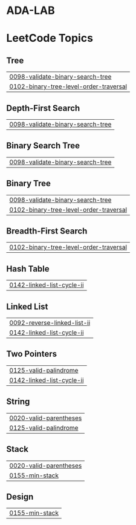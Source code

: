 # ADA-LAB
<!---LeetCode Topics Start-->
# LeetCode Topics
## Tree
|  |
| ------- |
| [0098-validate-binary-search-tree](https://github.com/KanishkaSharma18/ADA-LAB/tree/master/0098-validate-binary-search-tree) |
| [0102-binary-tree-level-order-traversal](https://github.com/KanishkaSharma18/ADA-LAB/tree/master/0102-binary-tree-level-order-traversal) |
## Depth-First Search
|  |
| ------- |
| [0098-validate-binary-search-tree](https://github.com/KanishkaSharma18/ADA-LAB/tree/master/0098-validate-binary-search-tree) |
## Binary Search Tree
|  |
| ------- |
| [0098-validate-binary-search-tree](https://github.com/KanishkaSharma18/ADA-LAB/tree/master/0098-validate-binary-search-tree) |
## Binary Tree
|  |
| ------- |
| [0098-validate-binary-search-tree](https://github.com/KanishkaSharma18/ADA-LAB/tree/master/0098-validate-binary-search-tree) |
| [0102-binary-tree-level-order-traversal](https://github.com/KanishkaSharma18/ADA-LAB/tree/master/0102-binary-tree-level-order-traversal) |
## Breadth-First Search
|  |
| ------- |
| [0102-binary-tree-level-order-traversal](https://github.com/KanishkaSharma18/ADA-LAB/tree/master/0102-binary-tree-level-order-traversal) |
## Hash Table
|  |
| ------- |
| [0142-linked-list-cycle-ii](https://github.com/KanishkaSharma18/ADA-LAB/tree/master/0142-linked-list-cycle-ii) |
## Linked List
|  |
| ------- |
| [0092-reverse-linked-list-ii](https://github.com/KanishkaSharma18/ADA-LAB/tree/master/0092-reverse-linked-list-ii) |
| [0142-linked-list-cycle-ii](https://github.com/KanishkaSharma18/ADA-LAB/tree/master/0142-linked-list-cycle-ii) |
## Two Pointers
|  |
| ------- |
| [0125-valid-palindrome](https://github.com/KanishkaSharma18/ADA-LAB/tree/master/0125-valid-palindrome) |
| [0142-linked-list-cycle-ii](https://github.com/KanishkaSharma18/ADA-LAB/tree/master/0142-linked-list-cycle-ii) |
## String
|  |
| ------- |
| [0020-valid-parentheses](https://github.com/KanishkaSharma18/ADA-LAB/tree/master/0020-valid-parentheses) |
| [0125-valid-palindrome](https://github.com/KanishkaSharma18/ADA-LAB/tree/master/0125-valid-palindrome) |
## Stack
|  |
| ------- |
| [0020-valid-parentheses](https://github.com/KanishkaSharma18/ADA-LAB/tree/master/0020-valid-parentheses) |
| [0155-min-stack](https://github.com/KanishkaSharma18/ADA-LAB/tree/master/0155-min-stack) |
## Design
|  |
| ------- |
| [0155-min-stack](https://github.com/KanishkaSharma18/ADA-LAB/tree/master/0155-min-stack) |
<!---LeetCode Topics End-->